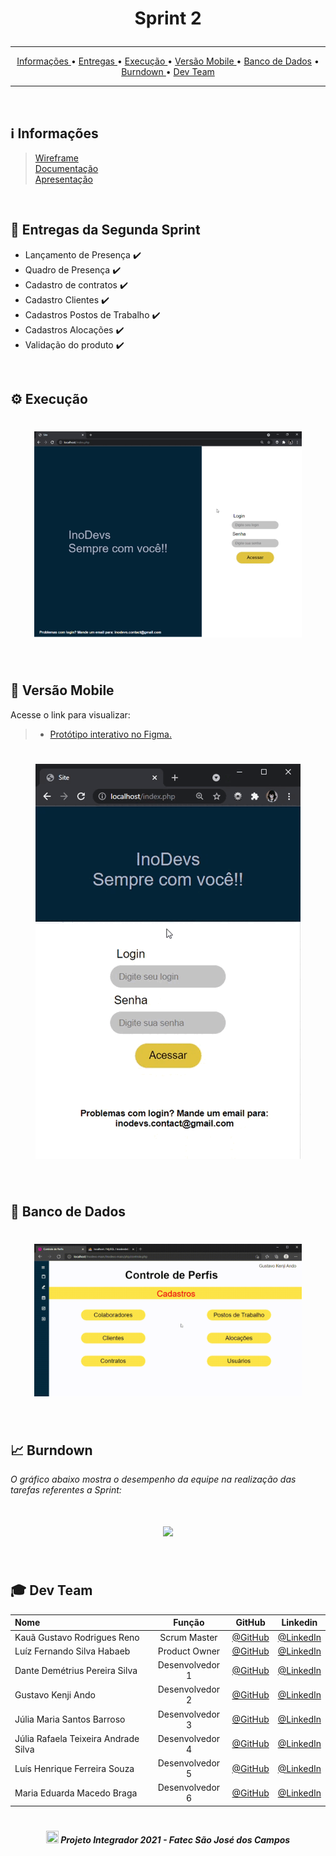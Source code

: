 # <p align="center"> Sprint 2 </center>

<hr>

<p align="center">
  <a href ="#information_source-informações"> Informações </a>  • 
  <a href ="#dart-entregas-da-segunda-sprint"> Entregas </a>  • 
  <a href ="#gear-execução"> Execução </a>  • 
  <a href ="#iphone-versão-mobile">  Versão Mobile </a>  • 
  <a href ="#game_die-banco-de-dados">  Banco de Dados</a>  • 
  <a href ="#chart_with_upwards_trend-burndown">  Burndown </a>  • 
  <a href ="#mortar_board-dev-team"> Dev Team </a> 
</p>
<hr>
<br>

## :information_source: Informações

> [Wireframe](https://www.figma.com/proto/tipWpDl8AF1pPSGCAsVdGA/Untitled?node-id=94%3A2&scaling=scale-down-width&page-id=91%3A2&starting-point-node-id=94%3A2)<br>
> [Documentação](https://github.com/Inodevs/Inodevs/blob/sprint2/documenta%C3%A7%C3%A3o/InodevsSprint2.pdf)<br>
> [Apresentação](https://github.com/Inodevs/Inodevs/blob/sprint2/documenta%C3%A7%C3%A3o/sprint-2.pdf)<br>
<br>

## :dart: Entregas da Segunda Sprint
* Lançamento de Presença :heavy_check_mark:
* Quadro de Presença :heavy_check_mark:
* Cadastro de contratos :heavy_check_mark:
* Cadastro Clientes :heavy_check_mark:
* Cadastros Postos de Trabalho :heavy_check_mark:
* Cadastros Alocações :heavy_check_mark:
* Validação do produto  :heavy_check_mark:
<br>

## :gear: Execução
<h1 align="center"><img src = "https://github.com/Inodevs/Inodevs/blob/sprint2/execu%C3%A7%C3%A3o/execucao.gif" width="85%"></h1>
<br>

## :iphone: Versão Mobile
Acesse o link para visualizar:
> * [Protótipo interativo no Figma.](https://www.figma.com/proto/tipWpDl8AF1pPSGCAsVdGA/Untitled?node-id=531%3A3&scaling=min-zoom&page-id=530%3A2&starting-point-node-id=531%3A3)
<h1 align="center"><img src = "https://github.com/Inodevs/Inodevs/blob/sprint2/execu%C3%A7%C3%A3o/mobile.gif"></h1>
<br>

## :game_die: Banco de Dados
<h1 align="center"><img src = "https://github.com/Inodevs/Inodevs/blob/sprint2/execu%C3%A7%C3%A3o/controle.gif" width="85%"></h1>
<br>

## :chart_with_upwards_trend: Burndown
*O gráfico abaixo mostra o desempenho da equipe na realização das tarefas referentes a Sprint:*
<h1 align="center"><img src = "https://cdn.discordapp.com/attachments/826526043917647912/896903635152277524/unknown.png" width="80%"></h1>
<br>

## :mortar_board: Dev Team

|  Nome   |  Função |    GitHub    |    Linkedin   |
| :---         |     :---:      |     :---:     |          :---: |
| Kauã Gustavo Rodrigues Reno | Scrum Master  | [@GitHub](https://github.com/Kaua-Reno) | [@LinkedIn](https://www.linkedin.com/in/kau%C3%A3-gustavo-r-reno-6a3142205/) |
| Luíz Fernando Silva Habaeb | Product Owner | [@GitHub](https://github.com/luizhabaeb)  | [@LinkedIn](https://www.linkedin.com/in/luizhabaeb/)  |
| Dante Demétrius Pereira Silva  | Desenvolvedor 1 |  [@GitHub](https://github.com/dantesjc) | [@LinkedIn](https://www.linkedin.com/in/dante-silva-0a2a09a8/) | 
| Gustavo Kenji Ando | Desenvolvedor 2 | [@GitHub](https://github.com/GustavoAndo) | [@LinkedIn](https://www.linkedin.com/in/gustavo-ando-054414209/) |
| Júlia Maria Santos Barroso | Desenvolvedor 3 | [@GitHub](https://github.com/jumajubs) | [@LinkedIn](https://www.linkedin.com/in/j%C3%BAlia-maria-santos-850739188/) | 
| Júlia Rafaela Teixeira Andrade Silva | Desenvolvedor 4 | [@GitHub](https://github.com/jufaela) | [@LinkedIn](https://www.linkedin.com/in/j%C3%BAlia-andrade-1195a121a) | 
| Luís Henrique Ferreira Souza | Desenvolvedor 5 | [@GitHub]( https://github.com/Luisttine) | [@LinkedIn](https://www.linkedin.com/in/lu%C3%ADs-souza/) |
| Maria Eduarda Macedo Braga | Desenvolvedor 6 | [@GitHub](https://github.com/madu-braga) | [@LinkedIn](https://www.linkedin.com/in/maria-eduarda-macedo-braga-4663bb208/) |

<h1 align="center"></h1>

##### <p align="center"><img src="https://cdn.discordapp.com/attachments/826526043917647912/883363052425195560/faTec.png" width="20" height="20" /> Projeto Integrador 2021 - Fatec São José dos Campos </center>
